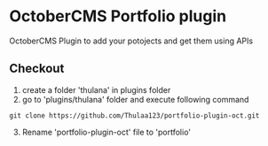 # OctoberCMS Portfolio plugin
OctoberCMS Plugin to add your potojects and get them using APIs

## Checkout
1. create a folder 'thulana' in plugins folder
2. go to 'plugins/thulana' folder and execute following command
```
git clone https://github.com/Thulaa123/portfolio-plugin-oct.git
```
3. Rename 'portfolio-plugin-oct' file to 'portfolio'
